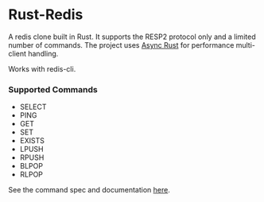 # Rust-Redis

A redis clone built in Rust. It supports the RESP2 protocol only and a limited number of commands. The project uses [Async Rust](https://rust-lang.github.io/async-book/) for performance multi-client handling. 

Works with redis-cli.

### Supported Commands

- SELECT
- PING
- GET
- SET
- EXISTS
- LPUSH
- RPUSH
- BLPOP
- RLPOP

See the command spec and documentation [here](https://redis.io/docs/latest/commands/).



